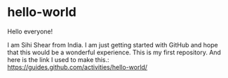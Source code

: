 # hello-world

Hello everyone!

I am Sihi Shear from India.
I am just getting started with GitHub and hope that this would be a wonderful experience.
This is my first repository.
And here is the link I used to make this.: https://guides.github.com/activities/hello-world/
